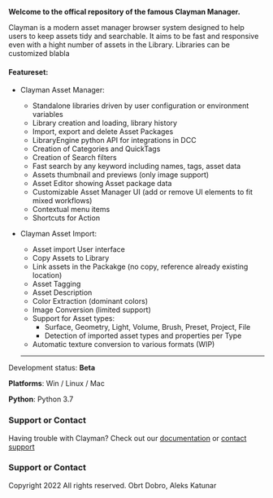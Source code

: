 **Welcome to the offical repository of the famous Clayman Manager.**

Clayman is a modern asset manager browser system designed to
help users to keep assets tidy and searchable. It aims to be fast and responsive even with a hight number of assets in the Library.
Libraries can be customized blabla


#### Featureset:
- Clayman Asset Manager:
  - Standalone libraries driven by user configuration or environment variables
  - Library creation and loading, library history
  - Import, export and delete Asset Packages
  - LibraryEngine python API for integrations in DCC
  - Creation of Categories and QuickTags
  - Creation of Search filters 
  - Fast search by any keyword including names, tags, asset data
  - Assets thumbnail and previews (only image support)
  - Asset Editor showing Asset package data
  - Customizable Asset Manager UI (add or remove UI elements to fit mixed workflows)
  - Contextual menu items
  - Shortcuts for Action


- Clayman Asset Import:
  - Asset import User interface
  - Copy Assets to Library
  - Link assets in the Packakge (no copy, reference already existing location)
  - Asset Tagging
  - Asset Description
  - Color Extraction (dominant colors)
  - Image Conversion (limited support)
  - Support for Asset types:
    - Surface, Geometry, Light, Volume, Brush, Preset, Project, File
    - Detection of imported asset types and properties per Type
  - Automatic texture conversion to various formats (WIP)




  ---
  
Development status: **Beta**

**Platforms**: Win / Linux / Mac

**Python**: Python 3.7


### Support or Contact

Having trouble with Clayman? Check out our [documentation](https://www.clayman.app/help) or [contact support](https://www.clayman.app/support)


### Support or Contact
Copyright 2022 All rights reserved. Obrt Dobro, Aleks Katunar
